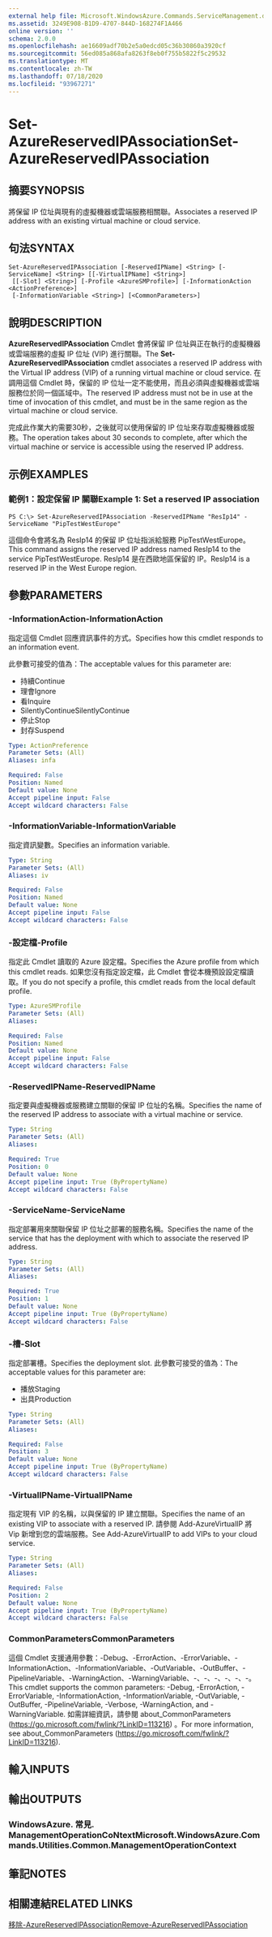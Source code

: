 ```yaml
---
external help file: Microsoft.WindowsAzure.Commands.ServiceManagement.dll-Help.xml
ms.assetid: 3249E908-B1D9-4707-844D-168274F1A466
online version: ''
schema: 2.0.0
ms.openlocfilehash: ae16609adf70b2e5a0edcd05c36b30860a3920cf
ms.sourcegitcommit: 56ed085a868afa8263f8eb0f755b5822f5c29532
ms.translationtype: MT
ms.contentlocale: zh-TW
ms.lasthandoff: 07/18/2020
ms.locfileid: "93967271"
---
```

# <span data-ttu-id="da77f-101">Set-AzureReservedIPAssociation</span><span class="sxs-lookup"><span data-stu-id="da77f-101">Set-AzureReservedIPAssociation</span></span>

## <span data-ttu-id="da77f-102">摘要</span><span class="sxs-lookup"><span data-stu-id="da77f-102">SYNOPSIS</span></span>
<span data-ttu-id="da77f-103">將保留 IP 位址與現有的虛擬機器或雲端服務相關聯。</span><span class="sxs-lookup"><span data-stu-id="da77f-103">Associates a reserved IP address with an existing virtual machine or cloud service.</span></span>

## <span data-ttu-id="da77f-104">句法</span><span class="sxs-lookup"><span data-stu-id="da77f-104">SYNTAX</span></span>

```
Set-AzureReservedIPAssociation [-ReservedIPName] <String> [-ServiceName] <String> [[-VirtualIPName] <String>]
 [[-Slot] <String>] [-Profile <AzureSMProfile>] [-InformationAction <ActionPreference>]
 [-InformationVariable <String>] [<CommonParameters>]
```

## <span data-ttu-id="da77f-105">說明</span><span class="sxs-lookup"><span data-stu-id="da77f-105">DESCRIPTION</span></span>
<span data-ttu-id="da77f-106">**AzureReservedIPAssociation** Cmdlet 會將保留 IP 位址與正在執行的虛擬機器或雲端服務的虛擬 IP 位址 (VIP) 進行關聯。</span><span class="sxs-lookup"><span data-stu-id="da77f-106">The **Set-AzureReservedIPAssociation** cmdlet associates a reserved IP address with the Virtual IP address (VIP) of a running virtual machine or cloud service.</span></span>
<span data-ttu-id="da77f-107">在調用這個 Cmdlet 時，保留的 IP 位址一定不能使用，而且必須與虛擬機器或雲端服務位於同一個區域中。</span><span class="sxs-lookup"><span data-stu-id="da77f-107">The reserved IP address must not be in use at the time of invocation of this cmdlet, and must be in the same region as the virtual machine or cloud service.</span></span>

<span data-ttu-id="da77f-108">完成此作業大約需要30秒，之後就可以使用保留的 IP 位址來存取虛擬機器或服務。</span><span class="sxs-lookup"><span data-stu-id="da77f-108">The operation takes about 30 seconds to complete, after which the virtual machine or service is accessible using the reserved IP address.</span></span>

## <span data-ttu-id="da77f-109">示例</span><span class="sxs-lookup"><span data-stu-id="da77f-109">EXAMPLES</span></span>

### <span data-ttu-id="da77f-110">範例1：設定保留 IP 關聯</span><span class="sxs-lookup"><span data-stu-id="da77f-110">Example 1: Set a reserved IP association</span></span>
```
PS C:\> Set-AzureReservedIPAssociation -ReservedIPName "ResIp14" -ServiceName "PipTestWestEurope"
```

<span data-ttu-id="da77f-111">這個命令會將名為 ResIp14 的保留 IP 位址指派給服務 PipTestWestEurope。</span><span class="sxs-lookup"><span data-stu-id="da77f-111">This command assigns the reserved IP address named ResIp14 to the service PipTestWestEurope.</span></span>
<span data-ttu-id="da77f-112">ResIp14 是在西歐地區保留的 IP。</span><span class="sxs-lookup"><span data-stu-id="da77f-112">ResIp14 is a reserved IP in the West Europe region.</span></span>

## <span data-ttu-id="da77f-113">參數</span><span class="sxs-lookup"><span data-stu-id="da77f-113">PARAMETERS</span></span>

### <span data-ttu-id="da77f-114">-InformationAction</span><span class="sxs-lookup"><span data-stu-id="da77f-114">-InformationAction</span></span>
<span data-ttu-id="da77f-115">指定這個 Cmdlet 回應資訊事件的方式。</span><span class="sxs-lookup"><span data-stu-id="da77f-115">Specifies how this cmdlet responds to an information event.</span></span>

<span data-ttu-id="da77f-116">此參數可接受的值為：</span><span class="sxs-lookup"><span data-stu-id="da77f-116">The acceptable values for this parameter are:</span></span>

- <span data-ttu-id="da77f-117">持續</span><span class="sxs-lookup"><span data-stu-id="da77f-117">Continue</span></span>
- <span data-ttu-id="da77f-118">理會</span><span class="sxs-lookup"><span data-stu-id="da77f-118">Ignore</span></span>
- <span data-ttu-id="da77f-119">看</span><span class="sxs-lookup"><span data-stu-id="da77f-119">Inquire</span></span>
- <span data-ttu-id="da77f-120">SilentlyContinue</span><span class="sxs-lookup"><span data-stu-id="da77f-120">SilentlyContinue</span></span>
- <span data-ttu-id="da77f-121">停止</span><span class="sxs-lookup"><span data-stu-id="da77f-121">Stop</span></span>
- <span data-ttu-id="da77f-122">封存</span><span class="sxs-lookup"><span data-stu-id="da77f-122">Suspend</span></span>

```yaml
Type: ActionPreference
Parameter Sets: (All)
Aliases: infa

Required: False
Position: Named
Default value: None
Accept pipeline input: False
Accept wildcard characters: False
```

### <span data-ttu-id="da77f-123">-InformationVariable</span><span class="sxs-lookup"><span data-stu-id="da77f-123">-InformationVariable</span></span>
<span data-ttu-id="da77f-124">指定資訊變數。</span><span class="sxs-lookup"><span data-stu-id="da77f-124">Specifies an information variable.</span></span>

```yaml
Type: String
Parameter Sets: (All)
Aliases: iv

Required: False
Position: Named
Default value: None
Accept pipeline input: False
Accept wildcard characters: False
```

### <span data-ttu-id="da77f-125">-設定檔</span><span class="sxs-lookup"><span data-stu-id="da77f-125">-Profile</span></span>
<span data-ttu-id="da77f-126">指定此 Cmdlet 讀取的 Azure 設定檔。</span><span class="sxs-lookup"><span data-stu-id="da77f-126">Specifies the Azure profile from which this cmdlet reads.</span></span>
<span data-ttu-id="da77f-127">如果您沒有指定設定檔，此 Cmdlet 會從本機預設設定檔讀取。</span><span class="sxs-lookup"><span data-stu-id="da77f-127">If you do not specify a profile, this cmdlet reads from the local default profile.</span></span>

```yaml
Type: AzureSMProfile
Parameter Sets: (All)
Aliases: 

Required: False
Position: Named
Default value: None
Accept pipeline input: False
Accept wildcard characters: False
```

### <span data-ttu-id="da77f-128">-ReservedIPName</span><span class="sxs-lookup"><span data-stu-id="da77f-128">-ReservedIPName</span></span>
<span data-ttu-id="da77f-129">指定要與虛擬機器或服務建立關聯的保留 IP 位址的名稱。</span><span class="sxs-lookup"><span data-stu-id="da77f-129">Specifies the name of the reserved IP address to associate with a virtual machine or service.</span></span>

```yaml
Type: String
Parameter Sets: (All)
Aliases: 

Required: True
Position: 0
Default value: None
Accept pipeline input: True (ByPropertyName)
Accept wildcard characters: False
```

### <span data-ttu-id="da77f-130">-ServiceName</span><span class="sxs-lookup"><span data-stu-id="da77f-130">-ServiceName</span></span>
<span data-ttu-id="da77f-131">指定部署用來關聯保留 IP 位址之部署的服務名稱。</span><span class="sxs-lookup"><span data-stu-id="da77f-131">Specifies the name of the service that has the deployment with which to associate the reserved IP address.</span></span>

```yaml
Type: String
Parameter Sets: (All)
Aliases: 

Required: True
Position: 1
Default value: None
Accept pipeline input: True (ByPropertyName)
Accept wildcard characters: False
```

### <span data-ttu-id="da77f-132">-槽</span><span class="sxs-lookup"><span data-stu-id="da77f-132">-Slot</span></span>
<span data-ttu-id="da77f-133">指定部署槽。</span><span class="sxs-lookup"><span data-stu-id="da77f-133">Specifies the deployment slot.</span></span>
<span data-ttu-id="da77f-134">此參數可接受的值為：</span><span class="sxs-lookup"><span data-stu-id="da77f-134">The acceptable values for this parameter are:</span></span>

- <span data-ttu-id="da77f-135">播放</span><span class="sxs-lookup"><span data-stu-id="da77f-135">Staging</span></span>
- <span data-ttu-id="da77f-136">出具</span><span class="sxs-lookup"><span data-stu-id="da77f-136">Production</span></span>

```yaml
Type: String
Parameter Sets: (All)
Aliases: 

Required: False
Position: 3
Default value: None
Accept pipeline input: True (ByPropertyName)
Accept wildcard characters: False
```

### <span data-ttu-id="da77f-137">-VirtualIPName</span><span class="sxs-lookup"><span data-stu-id="da77f-137">-VirtualIPName</span></span>
<span data-ttu-id="da77f-138">指定現有 VIP 的名稱，以與保留的 IP 建立關聯。</span><span class="sxs-lookup"><span data-stu-id="da77f-138">Specifies the name of an existing VIP to associate with a reserved IP.</span></span>
<span data-ttu-id="da77f-139">請參閱 Add-AzureVirtualIP 將 Vip 新增到您的雲端服務。</span><span class="sxs-lookup"><span data-stu-id="da77f-139">See Add-AzureVirtualIP to add VIPs to your cloud service.</span></span>

```yaml
Type: String
Parameter Sets: (All)
Aliases: 

Required: False
Position: 2
Default value: None
Accept pipeline input: True (ByPropertyName)
Accept wildcard characters: False
```

### <span data-ttu-id="da77f-140">CommonParameters</span><span class="sxs-lookup"><span data-stu-id="da77f-140">CommonParameters</span></span>
<span data-ttu-id="da77f-141">這個 Cmdlet 支援通用參數：-Debug、-ErrorAction、-ErrorVariable、-InformationAction、-InformationVariable、-OutVariable、-OutBuffer、-PipelineVariable、-WarningAction、-WarningVariable、-、-、-、-、-、-。</span><span class="sxs-lookup"><span data-stu-id="da77f-141">This cmdlet supports the common parameters: -Debug, -ErrorAction, -ErrorVariable, -InformationAction, -InformationVariable, -OutVariable, -OutBuffer, -PipelineVariable, -Verbose, -WarningAction, and -WarningVariable.</span></span> <span data-ttu-id="da77f-142">如需詳細資訊，請參閱 about_CommonParameters (https://go.microsoft.com/fwlink/?LinkID=113216) 。</span><span class="sxs-lookup"><span data-stu-id="da77f-142">For more information, see about_CommonParameters (https://go.microsoft.com/fwlink/?LinkID=113216).</span></span>

## <span data-ttu-id="da77f-143">輸入</span><span class="sxs-lookup"><span data-stu-id="da77f-143">INPUTS</span></span>

## <span data-ttu-id="da77f-144">輸出</span><span class="sxs-lookup"><span data-stu-id="da77f-144">OUTPUTS</span></span>

### <span data-ttu-id="da77f-145">WindowsAzure. 常見. ManagementOperationCoNtext</span><span class="sxs-lookup"><span data-stu-id="da77f-145">Microsoft.WindowsAzure.Commands.Utilities.Common.ManagementOperationContext</span></span>

## <span data-ttu-id="da77f-146">筆記</span><span class="sxs-lookup"><span data-stu-id="da77f-146">NOTES</span></span>

## <span data-ttu-id="da77f-147">相關連結</span><span class="sxs-lookup"><span data-stu-id="da77f-147">RELATED LINKS</span></span>

[<span data-ttu-id="da77f-148">移除-AzureReservedIPAssociation</span><span class="sxs-lookup"><span data-stu-id="da77f-148">Remove-AzureReservedIPAssociation</span></span>](./Remove-AzureReservedIPAssociation.md)


